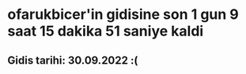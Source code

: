 # ofarukbicer'in gidisine son 1 gun 9 saat 15 dakika 51 saniye kaldi

## Gidis tarihi: 30.09.2022 :(